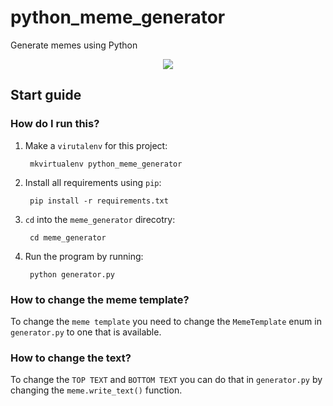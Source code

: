 # python_meme_generator
Generate memes using Python

<p align="center">
  <img src="https://imgflip.com/s/meme/Futurama-Fry.jpg"/>
</p>

## Start guide

### How do I run this?
1. Make a `virutalenv` for this project:

        mkvirtualenv python_meme_generator

2. Install all requirements using `pip`:

        pip install -r requirements.txt

3. `cd` into the `meme_generator` direcotry:

        cd meme_generator

4. Run the program by running:

        python generator.py

### How to change the meme template?
To change the `meme template` you need to change the `MemeTemplate` enum
in `generator.py` to one that is available.

### How to change the text?
To change the `TOP TEXT` and `BOTTOM TEXT` you can do that in `generator.py`
by changing the `meme.write_text()` function.
 
